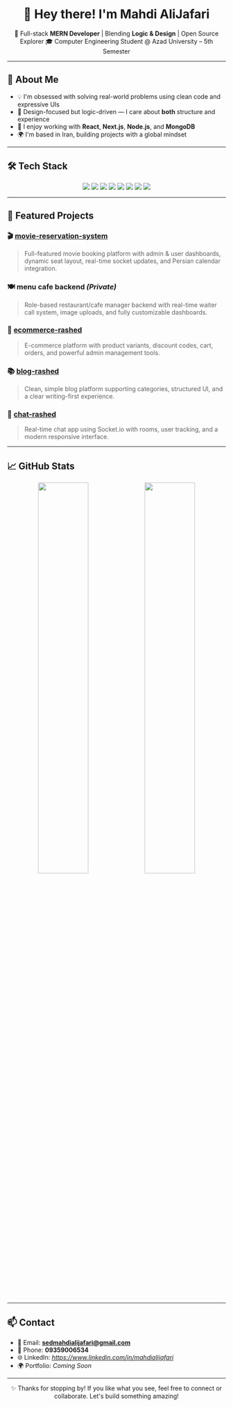 <!-- GitHub Profile README -->

<h1 align="center">👋 Hey there! I'm Mahdi AliJafari</h1>

<p align="center">
  🚀 Full-stack <strong>MERN Developer</strong> | Blending <strong>Logic & Design</strong> | Open Source Explorer  
  🎓 Computer Engineering Student @ Azad University – 5th Semester  
</p>

---

## 🧠 About Me

- 💡 I'm obsessed with solving real-world problems using clean code and expressive UIs  
- 🎨 Design-focused but logic-driven — I care about **both** structure and experience  
- 💬 I enjoy working with **React**, **Next.js**, **Node.js**, and **MongoDB**  
- 🌍 I'm based in Iran, building projects with a global mindset  

---

## 🛠 Tech Stack

<p align="center">
  <img src="https://img.shields.io/badge/React-20232A?style=for-the-badge&logo=react&logoColor=61DAFB" />
  <img src="https://img.shields.io/badge/Next.js-000000?style=for-the-badge&logo=next.js&logoColor=white" />
  <img src="https://img.shields.io/badge/Node.js-43853D?style=for-the-badge&logo=node.js&logoColor=white" />
  <img src="https://img.shields.io/badge/Express.js-000000?style=for-the-badge&logo=express&logoColor=white" />
  <img src="https://img.shields.io/badge/MongoDB-4EA94B?style=for-the-badge&logo=mongodb&logoColor=white" />
  <img src="https://img.shields.io/badge/Tailwind_CSS-38B2AC?style=for-the-badge&logo=tailwind-css&logoColor=white" />
  <img src="https://img.shields.io/badge/MUI-007FFF?style=for-the-badge&logo=mui&logoColor=white" />
  <img src="https://img.shields.io/badge/Socket.io-010101?style=for-the-badge&logo=socket.io&logoColor=white" />
</p>

---

## 📌 Featured Projects

### 🎬 [movie-reservation-system](https://github.com/your/movie-reservation-system)
> Full-featured movie booking platform with admin & user dashboards, dynamic seat layout, real-time socket updates, and Persian calendar integration.

### 🍽️ **menu cafe backend** *(Private)*
> Role-based restaurant/cafe manager backend with real-time waiter call system, image uploads, and fully customizable dashboards.

### 🛒 [ecommerce-rashed](https://github.com/your/ecommerce-rashed)
> E-commerce platform with product variants, discount codes, cart, orders, and powerful admin management tools.

### 📚 [blog-rashed](https://github.com/your/blog-rashed)
> Clean, simple blog platform supporting categories, structured UI, and a clear writing-first experience.

### 💬 [chat-rashed](https://github.com/your/chat-rashed)
> Real-time chat app using Socket.io with rooms, user tracking, and a modern responsive interface.

---

## 📈 GitHub Stats

<p align="center">
  <img src="https://github-readme-stats.vercel.app/api?username=MahdiAliJafari&show_icons=true&theme=react&hide_border=true" width="48%" />
  <img src="https://github-readme-stats.vercel.app/api/top-langs/?username=MahdiAliJafari&layout=compact&theme=react&hide_border=true" width="48%" />
</p>

---

## 📫 Contact

- 📧 Email: **sedmahdialijafari@gmail.com**  
- 📱 Phone: **09359006534**  
- 🌐 LinkedIn: *https://www.linkedin.com/in/mahdialijafari*  
- 🌍 Portfolio: *Coming Soon*  

---

<p align="center">✨ Thanks for stopping by! If you like what you see, feel free to connect or collaborate. Let's build something amazing!</p>

